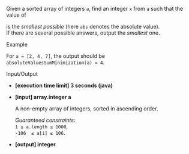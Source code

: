 
Given a sorted array of integers  `a`, find an integer  `x`  from  `a`  such that the value of

is the  _smallest possible_  (here  `abs`  denotes the absolute value).  
If there are several possible answers, output the  _smallest_  one.

Example

For  `a = [2, 4, 7]`, the output should be  
`absoluteValuesSumMinimization(a) = 4`.

Input/Output

-   **[execution time limit] 3 seconds (java)**
    
-   **[input] array.integer a**
    
    A non-empty array of integers, sorted in ascending order.
    
    _Guaranteed constraints:_  
    `1 ≤ a.length ≤ 1000`,  
    `-106  ≤ a[i] ≤ 106`.
    
-   **[output] integer**